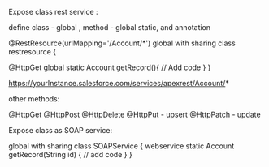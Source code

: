 Expose class rest service :

define class - global , method - global static, and annotation 

@RestResource(urlMapping='/Account/*')
global with sharing class restresource {

@HttpGet
global static Account getRecord(){
	// Add code
}
}

https://yourInstance.salesforce.com/services/apexrest/Account/*


other methods:

@HttpGet
@HttpPost
@HttpDelete
@HttpPut - upsert
@HttpPatch - update


Expose class as SOAP service:

global with sharing class SOAPService {
	webservice static Account getRecord(String id)
{
	// add code
}
}
